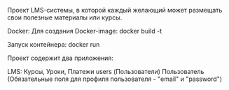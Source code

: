 Проект LMS-системы, в которой каждый желающий может размещать свои полезные материалы или курсы.

Docker:
Для создания Docker-image:
docker build -t <name image>

Запуск контейнера:
docker run <name image>



Проект содержит два приложения:

LMS: Курсы, Уроки, Платежи
users (Пользователи)
Пользователь (Обязательные поля для профиля пользователя - "email" и "password")
